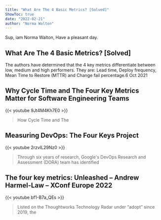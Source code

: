 ```yaml
---
title: "What Are The 4 Basic Metrics? [Solved]"
ShowToc: true 
date: "2022-02-21"
author: "Norma Walton" 
---
```


Sup, iam Norma Walton, Have a pleasant day.
## What Are The 4 Basic Metrics? [Solved]
 The authors have determined that the 4 key metrics differentiate between low, medium and high performers. They are: Lead time, Deploy frequency, Mean Time to Restore (MTTR) and Change fail percentage.6 Oct 2021

## Why Cycle Time and The Four Key Metrics Matter for Software Engineering Teams
{{< youtube 9Jt4M4Kh7E0 >}}
>How Cycle Time and The 

## Measuring DevOps: The Four Keys Project
{{< youtube 2rzvIL29Nz0 >}}
>Through six years of research, Google's DevOps Research and Assessment (DORA) team has identified 

## The four key metrics: Unleashed – Andrew Harmel-Law – XConf Europe 2022
{{< youtube bf1-B7a_QEs >}}
>Listed on the Thoughtworks Technology Radar under “adopt” since 2019, the 

